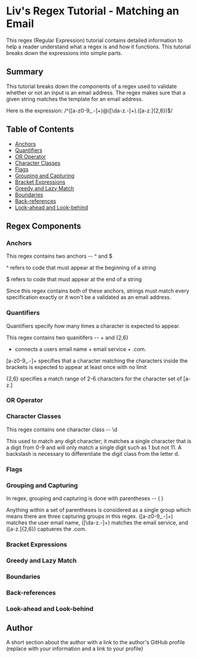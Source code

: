 # Liv's Regex Tutorial - Matching an Email

This regex (Regular Expression) tutorial contains detailed information to help a reader understand what a regex is and how it functions. This tutorial breaks down the expressions into simple parts.

## Summary

This tutorial breaks down the components of a regex used to validate whether or not an input is an email address. The regex makes sure that a given string matches the template for an email address.

Here is the expression:
/^([a-z0-9_\.-]+)@([\da-z\.-]+)\.([a-z\.]{2,6})$/

## Table of Contents

- [Anchors](#anchors)
- [Quantifiers](#quantifiers)
- [OR Operator](#or-operator)
- [Character Classes](#character-classes)
- [Flags](#flags)
- [Grouping and Capturing](#grouping-and-capturing)
- [Bracket Expressions](#bracket-expressions)
- [Greedy and Lazy Match](#greedy-and-lazy-match)
- [Boundaries](#boundaries)
- [Back-references](#back-references)
- [Look-ahead and Look-behind](#look-ahead-and-look-behind)

## Regex Components

### Anchors
This regex contains two anchors -- ^ and $

^ refers to code that must appear at the beginning of a string

$ refers to code that must appear at the end of a string

Since this regex contains both of these anchors, strings must match every specification exactly or it won't be a validated as an email address.

### Quantifiers

Quantifiers specify how many times a character is expected to appear.

This regex contains two quanitifers -- + and {2,6}

+ connects a users email name + email service + .com. 

[a-z0-9_.-]+ specifies that a character matching the characters inside the brackets is expected to appear at least once with no limit

{2,6} specifies a match range of 2-6 characters for the character set of [a-z\.]

### OR Operator

### Character Classes

This regex contains one character class -- \d 

This used to match any digit character; it matches a single character that is a digit from 0-9 and will only match a single digit such as 1 but not 11. A backslash is necessary to differentiate the digit class from the letter d.

### Flags

### Grouping and Capturing

In regex, grouping and capturing is done with parentheses -- ( )

Anything within a set of parentheses is considered as a single group which means there are three capturing groups in this regex. ([a-z0-9_\.-]+) matches the user email name, ([\da-z\.-]+) matches the email service, and ([a-z\.]{2,6}) captueres the .com.

### Bracket Expressions

### Greedy and Lazy Match

### Boundaries

### Back-references

### Look-ahead and Look-behind

## Author

A short section about the author with a link to the author's GitHub profile (replace with your information and a link to your profile)
